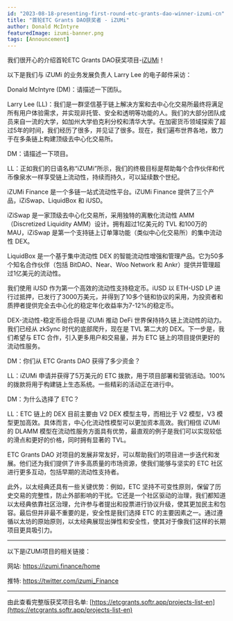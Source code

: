 ```yaml
---
id: "2023-08-18-presenting-first-round-etc-grants-dao-winner-izumi-cn"
title: "首轮ETC Grants DAO获奖者 - iZUMi"
author: Donald McIntyre
featuredImage: izumi-banner.png
tags: [Announcement]
---
```


我们很开心的介绍首轮ETC Grants DAO获奖项目-[iZUMi](https://etcgrants.softr.app/project-details-zh?recordId=recAgWpIfely1Btoc)！

以下是我们与 iZUMi 的业务发展负责人 Larry Lee 的电子邮件采访：

Donald McIntyre (DM)：请描述一下团队。

Larry Lee (LL)：我们是一群坚信基于链上解决方案和去中心化交易所最终将满足所有用户体验需求，并实现非托管、安全和透明等功能的人。我们的大部分团队成员来自一流的大学，如加州大学伯克利分校和清华大学。在加密货币领域探索了超过5年的时间，我们经历了很多，并见证了很多。现在，我们遍布世界各地，致力于在多条链上构建顶级去中心化交易所。

DM：请描述一下项目。

LL：正如我们的日语名称“iZUMi”所示，我们的终极目标是帮助每个合作伙伴和代币像泉水一样享受链上流动性，持续而持久，可以延续数个世纪。

iZUMi Finance 是一个多链一站式流动性平台。iZUMi Finance 提供了三个产品，iZiSwap、LiquidBox 和 iUSD。

iZiSwap 是一家顶级去中心化交易所，采用独特的离散化流动性 AMM（Discretized Liquidity AMM）设计。拥有超过1亿美元的 TVL 和100万的 MAU，iZiSwap 是第一个支持链上订单簿功能（类似中心化交易所）的集中流动性 DEX。

LiquidBox 是一个基于集中流动性 DEX 的智能流动性增强和管理产品。它为50多个知名合作伙伴（包括 BitDAO、Near、Woo Network 和 Ankr）提供并管理超过1亿美元的流动性。

我们使用 iUSD 作为第一个高效的流动性支持稳定币。iUSD 以 ETH-USD LP 进行过抵押，已发行了3000万美元，并得到了10多个链和协议的采用，为投资者和质押者提供完全去中心化的稳定年化收益率为7-12%的稳定币。

DEX-流动性-稳定币组合将是 iZUMi 推动 DeFi 世界保持持久链上流动性的动力。我们已经从 zkSync 时代的底部爬升，现在是 TVL 第二大的 DEX。下一步是，我们希望与 ETC 合作，引入更多用户和交易量，并为 ETC 链上的项目提供更好的流动性服务。

DM：你们从 ETC Grants DAO 获得了多少资金？

LL：iZUMi 申请并获得了5万美元的 ETC 拨款，用于项目部署和营销活动。100%的拨款将用于构建链上生态系统。一些精彩的活动正在进行中。

DM：为什么选择了 ETC？

LL：ETC 链上的 DEX 目前主要由 V2 DEX 模型主导，而相比于 V2 模型，V3 模型更加高效。具体而言，中心化流动性模型可以更加资本高效。我们相信 iZUMi 的 DLAMM 模型在流动性服务方面具有优势，最直观的例子是我们可以实现较低的滑点和更好的价格，同时拥有显著的 TVL。

ETC Grants DAO 对项目的发展非常友好，可以帮助我们的项目进一步迭代和发展。他们还为我们提供了许多高质量的市场资源，使我们能够与坚实的 ETC 社区进行更多互动，包括早期的流动性支持者。

此外，以太经典还具有一些关键优势：例如，ETC 坚持不可变性原则，保留了历史交易的完整性，防止外部影响的干扰。它还是一个社区驱动的治理，我们都知道以太经典依靠社区治理，允许参与者提出和投票进行协议升级，使其更加民主和包容。最后但并非最不重要的是，安全性是我们选择 ETC 的主要因素之一。通过遵循以太坊的原始原则，以太经典展现出弹性和安全性，使其对于像我们这样的长期项目更具吸引力。

---

以下是iZUMi项目的相关链接：

网站: https://izumi.finance/home

推特: https://twitter.com/izumi_Finance

---

由此查看完整版获奖项目名单: [https://etcgrants.softr.app/projects-list-en](https://etcgrants.softr.app/projects-list-en)
